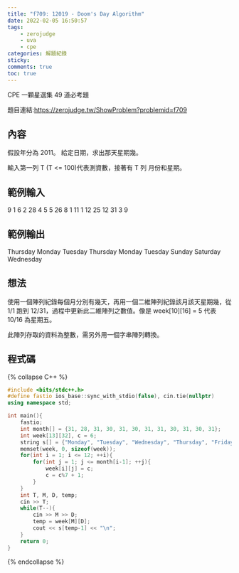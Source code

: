 ```yaml
---
title: "f709: 12019 - Doom's Day Algorithm"
date: 2022-02-05 16:50:57
tags:
    - zerojudge
    - uva
    - cpe
categories: 解題紀錄
sticky: 
comments: true
toc: true
---
```

CPE 一顆星選集 49 道必考題
<!--more-->
題目連結:https://zerojudge.tw/ShowProblem?problemid=f709
## 內容
假設年分為 2011。
給定日期，求出那天星期幾。

輸入第一列 T (T <= 100)代表測資數，接著有 T 列 月份和星期。
## 範例輸入
9
1 6
2 28
4 5
5 26
8 1
11 1
12 25
12 31
3 9
## 範例輸出
Thursday
Monday
Tuesday
Thursday
Monday
Tuesday
Sunday
Saturday
Wednesday
## 想法
使用一個陣列紀錄每個月分別有幾天，再用一個二維陣列紀錄該月該天星期幾，從 1/1 跑到 12/31，過程中更新此二維陣列之數值。像是 week[10][16] = 5 代表 10/16 為星期五。

此陣列存取的資料為整數，需另外用一個字串陣列轉換。
## 程式碼
{% collapse C++ %}
```cpp
#include <bits/stdc++.h>
#define fastio ios_base::sync_with_stdio(false), cin.tie(nullptr)
using namespace std;

int main(){
    fastio;
    int month[] = {31, 28, 31, 30, 31, 30, 31, 31, 30, 31, 30, 31};
    int week[13][32], c = 6;
    string s[] = {"Monday", "Tuesday", "Wednesday", "Thursday", "Friday", "Saturday", "Sunday"};
    memset(week, 0, sizeof(week));
    for(int i = 1; i <= 12; ++i){
        for(int j = 1; j <= month[i-1]; ++j){
            week[i][j] = c;
            c = c%7 + 1;
        }
    }
    int T, M, D, temp;
    cin >> T;
    while(T--){
        cin >> M >> D;
        temp = week[M][D];
        cout << s[temp-1] << "\n";
    }
    return 0;
}
```
{% endcollapse %}